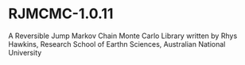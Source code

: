 # RJMCMC-1.0.11
A Reversible Jump Markov Chain Monte Carlo Library written by Rhys Hawkins, Research School of Earthn Sciences, Australian National University
